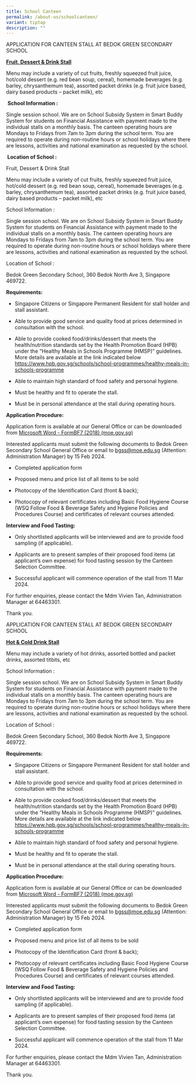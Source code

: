 ```yaml
---
title: School Canteen
permalink: /about-us/schoolcanteen/
variant: tiptap
description: ""
---
```

<p>APPLICATION FOR CANTEEN STALL AT BEDOK GREEN SECONDARY SCHOOL</p>
<p><strong><u>Fruit, Dessert &amp; Drink Stall</u></strong>
</p>
<p>Menu may include a variety of cut fruits, freshly squeezed fruit juice,
hot/cold dessert (e.g. red bean soup, cereal), homemade beverages (e.g.
barley, chrysanthemum tea), assorted packet drinks (e.g. fruit juice based,
dairy based products – packet milk), etc</p>
<p>&nbsp;<strong>School Information :</strong>
</p>
<p>Single session school. We are on School Subsidy System in Smart Buddy
System for students on Financial Assistance with payment made to the individual
stalls on a monthly basis. The canteen operating hours are Mondays to Fridays
from 7am to 3pm during the school term.&nbsp;You are required to operate
during non-routine hours or school holidays where there are lessons, activities
and national examination as requested by the school.</p>
<p><strong>&nbsp;Location of School :</strong>
</p>
<p>Fruit, Dessert &amp; Drink Stall</p>
<p>Menu may include a variety of cut fruits, freshly squeezed fruit juice,
hot/cold dessert (e.g. red bean soup, cereal), homemade beverages (e.g.
barley, chrysanthemum tea), assorted packet drinks (e.g. fruit juice based,
dairy based products – packet milk), etc</p>
<p>School Information :</p>
<p>Single session school. We are on School Subsidy System in Smart Buddy
System for students on Financial Assistance with payment made to the individual
stalls on a monthly basis. The canteen operating hours are Mondays to Fridays
from 7am to 3pm during the school term. You are required to operate during
non-routine hours or school holidays where there are lessons, activities
and national examination as requested by the school.</p>
<p>Location of School :</p>
<p>Bedok Green Secondary School, 360 Bedok North Ave 3, Singapore 469722.</p>
<p><strong>Requirements:</strong>
</p>
<ul data-tight="true" class="tight">
<li>
<p>Singapore Citizens or Singapore Permanent Resident for stall holder and
stall assistant.</p>
</li>
<li>
<p>Able to provide good service and quality food at prices determined in
consultation with the school.</p>
</li>
<li>
<p>Able to provide cooked food/drinks/dessert that meets the health/nutrition
standards set by the Health Promotion Board (HPB) under the “Healthy Meals
in Schools Programme (HMSP)” guidelines. More details are available at
the link indicated below <a href="https://www.hpb.gov.sg/schools/school-programmes/healthy-meals-in-schools-programme" rel="noopener noreferrer nofollow" target="_blank">https://www.hpb.gov.sg/schools/school-programmes/healthy-meals-in-schools-programme</a>
</p>
</li>
<li>
<p>Able to maintain high standard of food safety and personal hygiene.</p>
</li>
<li>
<p>Must be healthy and fit to operate the stall.</p>
</li>
<li>
<p>Must be in personal attendance at the stall during operating hours.</p>
</li>
</ul>
<p><strong>Application Procedure:</strong>
</p>
<p>Application form is available at our General Office or can be downloaded
from <a href="https://schadmsvc.moe.gov.sg/files/appexistingsch.pdf" rel="noopener noreferrer nofollow" target="_blank">Microsoft Word - FormBF7 (2018) (moe.gov.sg)</a>
</p>
<p>Interested applicants must submit the following documents to Bedok Green
Secondary School General Office or email to <a href="mailto:bgss@moe.edu.sg" rel="noopener noreferrer nofollow" target="_blank">bgss@moe.edu.sg</a> (Attention: Administration
Manager) by 15 Feb 2024.</p>
<ul data-tight="true" class="tight">
<li>
<p>Completed application form</p>
</li>
<li>
<p>Proposed menu and price list of all items to be sold</p>
</li>
<li>
<p>Photocopy of the Identification Card (front &amp; back);</p>
</li>
<li>
<p>Photocopy of relevant certificates including Basic Food Hygiene Course
(WSQ Follow Food &amp; Beverage Safety and Hygiene Policies and Procedures
Course) and certificates of relevant courses attended.</p>
</li>
</ul>
<p><strong>Interview and Food Tasting:</strong>
</p>
<ul data-tight="true" class="tight">
<li>
<p>Only shortlisted applicants will be interviewed and are to provide food
sampling (if applicable).</p>
</li>
<li>
<p>Applicants are to present samples of their proposed food items (at applicant’s
own expense) for food tasting session by the Canteen Selection Committee.</p>
</li>
<li>
<p>Successful applicant will commence operation of the stall from 11 Mar
2024.</p>
</li>
</ul>
<p>For further enquiries, please contact the Mdm Vivien Tan, Administration
Manager at 64463301.</p>
<p>Thank you.</p>
<p></p>
<p>APPLICATION FOR CANTEEN STALL AT BEDOK GREEN SECONDARY SCHOOL</p>
<p><strong><u>Hot &amp; Cold Drink Stall</u></strong>
</p>
<p>Menu may include a variety of hot drinks, assorted bottled and packet
drinks, assorted titbits, etc</p>
<p>School Information :</p>
<p>Single session school. We are on School Subsidy System in Smart Buddy
System for students on Financial Assistance with payment made to the individual
stalls on a monthly basis. The canteen operating hours are Mondays to Fridays
from 7am to 3pm during the school term. You are required to operate during
non-routine hours or school holidays where there are lessons, activities
and national examination as requested by the school.</p>
<p>Location of School :</p>
<p>Bedok Green Secondary School, 360 Bedok North Ave 3, Singapore 469722.</p>
<p><strong>Requirements:</strong>
</p>
<ul data-tight="true" class="tight">
<li>
<p>Singapore Citizens or Singapore Permanent Resident for stall holder and
stall assistant.</p>
</li>
<li>
<p>Able to provide good service and quality food at prices determined in
consultation with the school.</p>
</li>
<li>
<p>Able to provide cooked food/drinks/dessert that meets the health/nutrition
standards set by the Health Promotion Board (HPB) under the “Healthy Meals
in Schools Programme (HMSP)” guidelines. More details are available at
the link indicated below <a href="https://www.hpb.gov.sg/schools/school-programmes/healthy-meals-in-schools-programme" rel="noopener noreferrer nofollow" target="_blank">https://www.hpb.gov.sg/schools/school-programmes/healthy-meals-in-schools-programme</a>
</p>
</li>
<li>
<p>Able to maintain high standard of food safety and personal hygiene.</p>
</li>
<li>
<p>Must be healthy and fit to operate the stall.</p>
</li>
<li>
<p>Must be in personal attendance at the stall during operating hours.</p>
</li>
</ul>
<p><strong>Application Procedure:</strong>
</p>
<p>Application form is available at our General Office or can be downloaded
from <a href="https://schadmsvc.moe.gov.sg/files/appexistingsch.pdf" rel="noopener noreferrer nofollow" target="_blank">Microsoft Word - FormBF7 (2018) (moe.gov.sg)</a>
</p>
<p>Interested applicants must submit the following documents to Bedok Green
Secondary School General Office or email to <a href="mailto:bgss@moe.edu.sg" rel="noopener noreferrer nofollow" target="_blank">bgss@moe.edu.sg</a> (Attention: Administration
Manager) by 15 Feb 2024.</p>
<ul data-tight="true" class="tight">
<li>
<p>Completed application form</p>
</li>
<li>
<p>Proposed menu and price list of all items to be sold</p>
</li>
<li>
<p>Photocopy of the Identification Card (front &amp; back);</p>
</li>
<li>
<p>Photocopy of relevant certificates including Basic Food Hygiene Course
(WSQ Follow Food &amp; Beverage Safety and Hygiene Policies and Procedures
Course) and certificates of relevant courses attended.</p>
</li>
</ul>
<p><strong>Interview and Food Tasting:</strong>
</p>
<ul data-tight="true" class="tight">
<li>
<p>Only shortlisted applicants will be interviewed and are to provide food
sampling (if applicable).</p>
</li>
<li>
<p>Applicants are to present samples of their proposed food items (at applicant’s
own expense) for food tasting session by the Canteen Selection Committee.</p>
</li>
<li>
<p>Successful applicant will commence operation of the stall from 11 Mar
2024.</p>
</li>
</ul>
<p>For further enquiries, please contact the Mdm Vivien Tan, Administration
Manager at 64463301.</p>
<p>Thank you.</p>
<p></p>
<p></p>
<p></p>
<p></p>
<p></p>
<p></p>
<p></p>